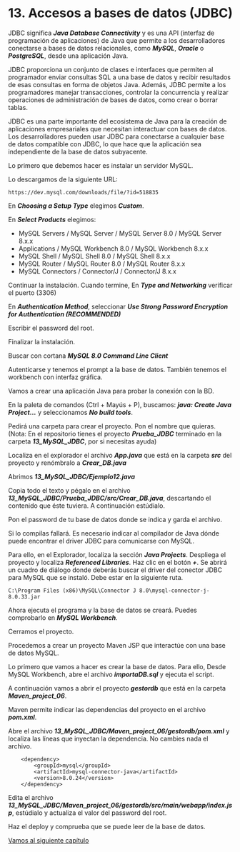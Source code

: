 # 13. Accesos a bases de datos (JDBC)

JDBC significa ***Java Database Connectivity*** y es una API (interfaz de programación de aplicaciones) de Java que permite a los desarrolladores conectarse a bases de datos relacionales, como ***MySQL***, ***Oracle*** o ***PostgreSQL***, desde una aplicación Java.

JDBC proporciona un conjunto de clases e interfaces que permiten al programador enviar consultas SQL a una base de datos y recibir resultados de esas consultas en forma de objetos Java. Además, JDBC permite a los programadores manejar transacciones, controlar la concurrencia y realizar operaciones de administración de bases de datos, como crear o borrar tablas.

JDBC es una parte importante del ecosistema de Java para la creación de aplicaciones empresariales que necesitan interactuar con bases de datos. Los desarrolladores pueden usar JDBC para conectarse a cualquier base de datos compatible con JDBC, lo que hace que la aplicación sea independiente de la base de datos subyacente.

Lo primero que debemos hacer es instalar un servidor MySQL.

Lo descargamos de la siguiente URL:
```
https://dev.mysql.com/downloads/file/?id=518835
```

En ***Choosing a Setup Type*** elegimos ***Custom***.

En ***Select Products*** elegimos:

* MySQL Servers / MySQL Server / MySQL Server 8.0 / MySQL Server 8.x.x
* Applications / MySQL Workbench 8.0 / MySQL Workbench 8.x.x
* MySQL Shell / MySQL Shell 8.0 / MySQL Shell 8.x.x
* MySQL Router / MySQL Router 8.0 / MySQL Router 8.x.x
* MySQL Connectors / Connector/J / Connector/J 8.x.x

Continuar la instalación. Cuando termine, En ***Type and Networking*** verificar el puerto (3306)

En ***Authentication Method***, seleccionar ***Use Strong Password Encryption for Authentication (RECOMMENDED)***

Escribir el password del root.

Finalizar la instalación.

Buscar con cortana ***MySQL 8.0 Command Line Client***

Autenticarse y tenemos el prompt a la base de datos. También tenemos el workbench con interfaz gráfica.

Vamos a crear una aplicación Java para probar la conexión con la BD.

En la paleta de comandos (Ctrl + Mayús + P), buscamos: ***java: Create Java Project...*** y seleccionamos ***No build tools***.

Pedirá una carpeta para crear el proyecto. Pon el nombre que quieras. (Nota: En el repositorio tienes el proyecto ***Prueba_JDBC*** terminado en la carpeta ***13_MySQL_JDBC***, por si necesitas ayuda)

Localiza en el explorador el archivo ***App.java*** que está en la carpeta ***src*** del proyecto y renómbralo a ***Crear_DB.java***

Abrimos ***13_MySQL_JDBC/Ejemplo12.java***

Copia todo el texto y pégalo en el archivo ***13_MySQL_JDBC/Prueba_JDBC/src/Crear_DB.java***, descartando el contenido que éste tuviera. A continuación estúdialo.

Pon el password de tu base de datos donde se indica y garda el archivo.

Si lo compilas fallará. Es necesario indicar al compilador de Java dónde puede encontrar el driver JDBC para comunicarse con MySQL. 

Para ello, en el Explorador, localiza la sección ***Java Projects***. Despliega el proyecto y localiza ***Referenced Libraries***. Haz clic en el botón ***+***. Se abrirá un cuadro de diálogo donde deberás buscar el driver del conector JDBC para MySQL que se instaló. Debe estar en la siguiente ruta.

```
C:\Program Files (x86)\MySQL\Connector J 8.0\mysql-connector-j-8.0.33.jar
```
Ahora ejecuta el programa y la base de datos se creará. Puedes comprobarlo en ***MySQL Workbench***.

Cerramos el proyecto.

Procedemos a crear un proyecto Maven JSP que interactúe con una base de datos MySQL.

Lo primero que vamos a hacer es crear la base de datos. Para ello, Desde MySQL Workbench, abre el archivo ***importaDB.sql*** y ejecuta el script.

A continuación vamos a abrir el proyecto ***gestordb*** que está en la carpeta ***Maven_project_06***.

Maven permite indicar las dependencias del proyecto en el archivo ***pom.xml***. 

Abre el archivo ***13_MySQL_JDBC/Maven_project_06/gestordb/pom.xml*** y localiza las líneas que inyectan la dependencia. No cambies nada el archivo.

```
    <dependency>
        <groupId>mysql</groupId>
        <artifactId>mysql-connector-java</artifactId>
        <version>8.0.24</version>
    </dependency>
```


Edita el archivo ***13_MySQL_JDBC/Maven_project_06/gestordb/src/main/webapp/index.jsp***, estúdialo y actualiza el valor del password del root. 

Haz el deploy y comprueba que se puede leer de la base de datos.

[Vamos al siguiente capítulo](../14_BaseDeDatosH2_Maven/Contenido.md)
